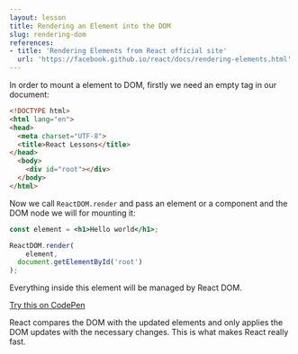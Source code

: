 ```yaml
---
layout: lesson
title: Rendering an Element into the DOM
slug: rendering-dom
references:
- title: 'Rendering Elements from React official site'
  url: 'https://facebook.github.io/react/docs/rendering-elements.html'
---
```


In order to mount a element to DOM, firstly we need an empty tag in our document:

```html
<!DOCTYPE html>
<html lang="en">
<head>
  <meta charset="UTF-8">
  <title>React Lessons</title>
</head>
  <body>
    <div id="root"></div>
  </body>
</html>
```

Now we call `ReactDOM.render` and pass an element or a component and the DOM node we will for mounting it:

```jsx
const element = <h1>Hello world</h1>;

ReactDOM.render(
	element,
  document.getElementById('root')
);
```

Everything inside this element will be managed by React DOM.

[Try this on CodePen](http://codepen.io/gaearon/pen/rrpgNB?editors=1010)

React compares the DOM with the updated elements and only applies the DOM updates with the necessary changes.
This is what makes React really fast.
